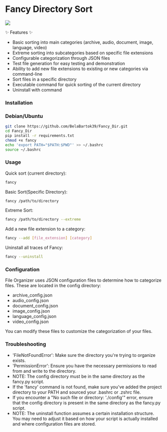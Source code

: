 # Fancy Directory Sort
<img src="https://external-content.duckduckgo.com/iu/?u=http%3A%2F%2Fchriscarey.com%2Fwordpress%2Fwp-content%2Fuploads%2F2008%2F02%2FScreen-Shot-2014-08-17-at-4.22.57-PM.png&f=1&nofb=1&ipt=e581bcd003d7dde39a2aad2f1ce50606e7f98e82e2d0c690c777beca21b067df&ipo=images">


✨ Features ✨

- Basic sorting into main categories (archive, audio, document, image, language, video)
- Extreme sorting into subcategories based on specific file extensions
- Configurable categorization through JSON files
- Test file generation for easy testing and demonstration
- Ability to add new file extensions to existing or new categories via command-line
- Sort files in a specific directory
- Executable command for quick sorting of the current directory
- Uninstall with command


### Installation
### Debian/Ubuntu
```bash
git clone https://github.com/BelaBartok39/Fancy_Dir.git
cd Fancy_Dir
pip install -r requirements.txt
chmod +x fancy
echo 'export PATH="$PATH:$PWD"' >> ~/.bashrc
source ~/.bashrc
```

### Usage

Quick sort (current directory):
```bash
fancy
```
Basic Sort(Specific Directory):
```bash
fancy /path/to/directory
```
Extreme Sort:
```bash
fancy /path/to/directory --extreme
```
Add a new file extension to a category:
```bash
fancy --add [file_extension] [category]
```
Uninstall all traces of Fancy:
```bash
fancy --uninstall
```

### Configuration
File Organizer uses JSON configuration files to determine how to categorize files. These are located in the config directory:

- archive_config.json
- audio_config.json
- document_config.json
- image_config.json
- language_config.json
- video_config.json

You can modify these files to customize the categorization of your files.

### Troubleshooting

- 'FileNotFoundError': Make sure the directory you're trying to organize exists.
- 'PermissionError': Ensure you have the necessary permissions to read from and write to the directory.
- NOTE: The config directory must be in the same directory as the fancy.py script.
- If the 'fancy' command is not found, make sure you've added the project directory to your PATH and sourced your .bashrc or .zshrc file.
- If you encounter a "No such file or directory: './config'" error, ensure that the config directory is present in the same directory as the fancy.py script.
- NOTE: The uninstall function assumes a certain installation structure. You may need to adjust it based on how your script is actually installed and where configuration files are stored.

